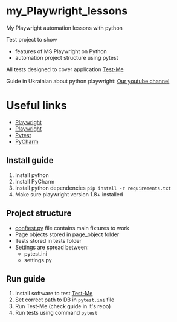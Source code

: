 # my_Playwright_lessons
My Playwright automation lessons with python 

Test project to show

- features of MS Playwright on Python
- automation project structure using pytest

All tests designed to cover application [Test-Me](https://github.com/Ypurek/TestMe-TCM)

Guide in Ukrainian about python playwright: [Our youtube channel](https://www.youtube.com/watch?v=024tZHVFiLA&list=PLGE9K4YL_ywj4F7cSA4oDptnqTmyS7hZp)


# Useful links

- [Playwright](https://playwright.dev/)
- [Playwright](https://github.com/microsoft/playwright-python)
- [Pytest](https://pytest.org/)
- [PyCharm](https://www.jetbrains.com/ru-ru/pycharm/)

## Install guide

1. Install python
2. Install PyCharm
3. Install python dependencies
   `pip install -r requirements.txt`
4. Make sure playwright version 1.8+ installed

## Project structure

- [conftest.py](conftest.py) file contains main fixtures to work
- Page objects stored in page_object folder
- Tests stored in tests folder
- Settings are spread between:
    - pytest.ini
    - settings.py

## Run guide
1. Install software to test [Test-Me](https://github.com/Ypurek/TestMe-TCM)
2. Set correct path to DB in `pytest.ini` file
3. Run Test-Me (check guide in it's repo)
4. Run tests using command `pytest`


